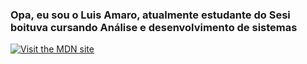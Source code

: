 <h3>Opa, eu sou o Luis Amaro, atualmente estudante do Sesi boituva cursando Análise e desenvolvimento de sistemas</h3>


<div> 
<a href="https://developer.mozilla.org">
  <img
    src="https://www.google.com/url?sa=i&url=https%3A%2F%2Fwww.devmedia.com.br%2Fhtml-icons-utilizando-icones-em-paginas-html%2F43517&psig=AOvVaw3OqzXgTISIZES01T3f8yVp&ust=1725626404982000&source=images&cd=vfe&opi=89978449&ved=0CBQQjRxqFwoTCPD-4ufpq4gDFQAAAAAdAAAAABAE"
    alt="Visit the MDN site" />
</a>






</div>

